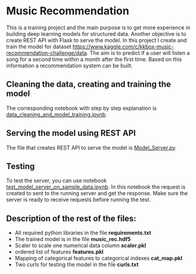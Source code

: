 # Music Recommendation

This is a training project and the main purpose is to get more experience in building deep learning models for structured data. Another objective is to create REST API with Flask to serve the model. In this project I create and train the model for dataset https://www.kaggle.com/c/kkbox-music-recommendation-challenge/data. The aim is to predict if a user will listen a song for a second time within a month after the first time. Based on this information a recommendation system can be built.

## Cleaning the data, creating and training the model

The corresponding notebook with step by step explanation is [data_cleaning_and_model_training.ipynb](data_cleaning_and_model_training.ipynb).

## Serving the model using REST API

The file that creates REST API to serve the model is [Model_Server.py](Model_Server.py).

## Testing

To test the server, you can use notebook [test_model_server_on_sample_data.ipynb](test_model_server_on_sample_data.ipynb). In this notebook the request is created to sent to the running server and get the response. Make sure the server is ready to receive requests before running the test.

## Description of the rest of the files:

- All required python libraries in the file **requirements.txt**
- The trained model is in the file **music_rec.hdf5**
- Scaler to scale one numerical data column **scaler.pkl**
- ordered list of features **features.pkl**
- Mapping of categorical features to categorical indexes **cat_map.pkl**
- Two curls for testing the model in the file **curls.txt**
